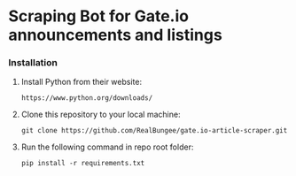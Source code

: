# Scraping Bot for Gate.io announcements and listings

### Installation
<ol>
<li>Install Python from their website:

```
https://www.python.org/downloads/
```

</li>
<li>Clone this repository to your local machine:

```
git clone https://github.com/RealBungee/gate.io-article-scraper.git
```


</li>
<li>Run the following command in repo root folder:

```
pip install -r requirements.txt
```

</li>
